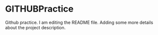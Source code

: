 # GITHUBPractice
Github practice.
I am editing the README file. Adding some more details about the project description.
